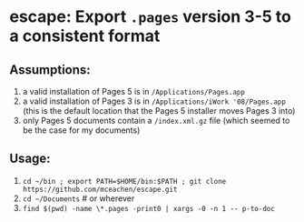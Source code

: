 # escape: Export `.pages` version 3-5 to a consistent format

## Assumptions:

1. a valid installation of Pages 5 is in `/Applications/Pages.app`
2. a valid installation of Pages 3 is in `/Applications/iWork '08/Pages.app`
   (this is the default location that the Pages 5 installer moves Pages 3 into)
3. only Pages 5 documents contain a `/index.xml.gz` file (which seemed to be the case for my documents)

## Usage:

1. `cd ~/bin ; export PATH=$HOME/bin:$PATH ; git clone https://github.com/mceachen/escape.git`
2. `cd ~/Documents` # or wherever
3. `find $(pwd) -name \*.pages -print0 | xargs -0 -n 1 -- p-to-doc`